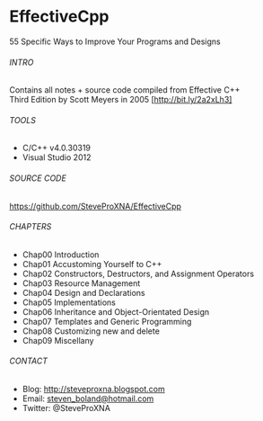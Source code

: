# EffectiveCpp
55 Specific Ways to Improve Your Programs and Designs 

###### INTRO
Contains all notes + source code compiled from Effective C++
<br />
Third Edition by Scott Meyers in 2005 [http://bit.ly/2a2xLh3]

###### TOOLS
- C/C++ v4.0.30319
- Visual Studio 2012

###### SOURCE CODE
https://github.com/SteveProXNA/EffectiveCpp

###### CHAPTERS
- Chap00 Introduction 
- Chap01 Accustoming Yourself to C++
- Chap02 Constructors, Destructors, and Assignment Operators
- Chap03 Resource Management
- Chap04 Design and Declarations
- Chap05 Implementations
- Chap06 Inheritance and Object-Orientated Design
- Chap07 Templates and Generic Programming
- Chap08 Customizing new and delete
- Chap09 Miscellany

###### CONTACT
- Blog:		http://steveproxna.blogspot.com
- Email:	steven_boland@hotmail.com
- Twitter:	@SteveProXNA
